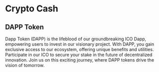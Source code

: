 # Crypto Cash
## DAPP Token

Dapp Token (DAPP) is the lifeblood of our groundbreaking ICO Dapp, empowering users to invest in our visionary project. With DAPP, you gain exclusive access to our ecosystem, offering unique benefits and utilities. Participate in our ICO to secure your stake in the future of decentralized innovation. Join us on this exciting journey, where DAPP tokens drive the vision of tomorrow.
